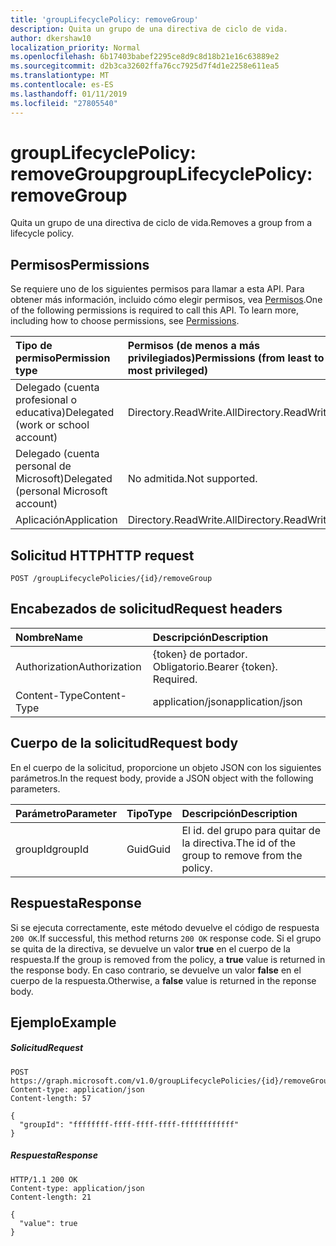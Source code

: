 ```yaml
---
title: 'groupLifecyclePolicy: removeGroup'
description: Quita un grupo de una directiva de ciclo de vida.
author: dkershaw10
localization_priority: Normal
ms.openlocfilehash: 6b17403babef2295ce8d9c8d18b21e16c63889e2
ms.sourcegitcommit: d2b3ca32602ffa76cc7925d7f4d1e2258e611ea5
ms.translationtype: MT
ms.contentlocale: es-ES
ms.lasthandoff: 01/11/2019
ms.locfileid: "27805540"
---
```

# <a name="grouplifecyclepolicy-removegroup"></a><span data-ttu-id="0afbb-103">groupLifecyclePolicy: removeGroup</span><span class="sxs-lookup"><span data-stu-id="0afbb-103">groupLifecyclePolicy: removeGroup</span></span>

<span data-ttu-id="0afbb-104">Quita un grupo de una directiva de ciclo de vida.</span><span class="sxs-lookup"><span data-stu-id="0afbb-104">Removes a group from a lifecycle policy.</span></span>

## <a name="permissions"></a><span data-ttu-id="0afbb-105">Permisos</span><span class="sxs-lookup"><span data-stu-id="0afbb-105">Permissions</span></span>

<span data-ttu-id="0afbb-p101">Se requiere uno de los siguientes permisos para llamar a esta API. Para obtener más información, incluido cómo elegir permisos, vea [Permisos](/graph/permissions-reference).</span><span class="sxs-lookup"><span data-stu-id="0afbb-p101">One of the following permissions is required to call this API. To learn more, including how to choose permissions, see [Permissions](/graph/permissions-reference).</span></span>

|<span data-ttu-id="0afbb-108">Tipo de permiso</span><span class="sxs-lookup"><span data-stu-id="0afbb-108">Permission type</span></span>      | <span data-ttu-id="0afbb-109">Permisos (de menos a más privilegiados)</span><span class="sxs-lookup"><span data-stu-id="0afbb-109">Permissions (from least to most privileged)</span></span>              |
|:--------------------|:---------------------------------------------------------|
|<span data-ttu-id="0afbb-110">Delegado (cuenta profesional o educativa)</span><span class="sxs-lookup"><span data-stu-id="0afbb-110">Delegated (work or school account)</span></span> | <span data-ttu-id="0afbb-111">Directory.ReadWrite.All</span><span class="sxs-lookup"><span data-stu-id="0afbb-111">Directory.ReadWrite.All</span></span>    |
|<span data-ttu-id="0afbb-112">Delegado (cuenta personal de Microsoft)</span><span class="sxs-lookup"><span data-stu-id="0afbb-112">Delegated (personal Microsoft account)</span></span> | <span data-ttu-id="0afbb-113">No admitida.</span><span class="sxs-lookup"><span data-stu-id="0afbb-113">Not supported.</span></span>    |
|<span data-ttu-id="0afbb-114">Aplicación</span><span class="sxs-lookup"><span data-stu-id="0afbb-114">Application</span></span> | <span data-ttu-id="0afbb-115">Directory.ReadWrite.All</span><span class="sxs-lookup"><span data-stu-id="0afbb-115">Directory.ReadWrite.All</span></span> |

## <a name="http-request"></a><span data-ttu-id="0afbb-116">Solicitud HTTP</span><span class="sxs-lookup"><span data-stu-id="0afbb-116">HTTP request</span></span>
<!-- { "blockType": "ignored" } -->
```http
POST /groupLifecyclePolicies/{id}/removeGroup
```

## <a name="request-headers"></a><span data-ttu-id="0afbb-117">Encabezados de solicitud</span><span class="sxs-lookup"><span data-stu-id="0afbb-117">Request headers</span></span>

| <span data-ttu-id="0afbb-118">Nombre</span><span class="sxs-lookup"><span data-stu-id="0afbb-118">Name</span></span> | <span data-ttu-id="0afbb-119">Descripción</span><span class="sxs-lookup"><span data-stu-id="0afbb-119">Description</span></span> |
|:---------------|:----------|
| <span data-ttu-id="0afbb-120">Authorization</span><span class="sxs-lookup"><span data-stu-id="0afbb-120">Authorization</span></span> | <span data-ttu-id="0afbb-p102">{token} de portador. Obligatorio.</span><span class="sxs-lookup"><span data-stu-id="0afbb-p102">Bearer {token}. Required.</span></span> |
| <span data-ttu-id="0afbb-123">Content-Type</span><span class="sxs-lookup"><span data-stu-id="0afbb-123">Content-Type</span></span>  | <span data-ttu-id="0afbb-124">application/json</span><span class="sxs-lookup"><span data-stu-id="0afbb-124">application/json</span></span> |

## <a name="request-body"></a><span data-ttu-id="0afbb-125">Cuerpo de la solicitud</span><span class="sxs-lookup"><span data-stu-id="0afbb-125">Request body</span></span>
<span data-ttu-id="0afbb-126">En el cuerpo de la solicitud, proporcione un objeto JSON con los siguientes parámetros.</span><span class="sxs-lookup"><span data-stu-id="0afbb-126">In the request body, provide a JSON object with the following parameters.</span></span>

| <span data-ttu-id="0afbb-127">Parámetro</span><span class="sxs-lookup"><span data-stu-id="0afbb-127">Parameter</span></span> | <span data-ttu-id="0afbb-128">Tipo</span><span class="sxs-lookup"><span data-stu-id="0afbb-128">Type</span></span> | <span data-ttu-id="0afbb-129">Descripción</span><span class="sxs-lookup"><span data-stu-id="0afbb-129">Description</span></span> |
|:---------------|:--------|:----------|
|<span data-ttu-id="0afbb-130">groupId</span><span class="sxs-lookup"><span data-stu-id="0afbb-130">groupId</span></span>|<span data-ttu-id="0afbb-131">Guid</span><span class="sxs-lookup"><span data-stu-id="0afbb-131">Guid</span></span>| <span data-ttu-id="0afbb-132">El id. del grupo para quitar de la directiva.</span><span class="sxs-lookup"><span data-stu-id="0afbb-132">The id of the group to remove from the policy.</span></span>|

## <a name="response"></a><span data-ttu-id="0afbb-133">Respuesta</span><span class="sxs-lookup"><span data-stu-id="0afbb-133">Response</span></span>

<span data-ttu-id="0afbb-134">Si se ejecuta correctamente, este método devuelve el código de respuesta `200 OK`.</span><span class="sxs-lookup"><span data-stu-id="0afbb-134">If successful, this method returns `200 OK` response code.</span></span> <span data-ttu-id="0afbb-135">Si el grupo se quita de la directiva, se devuelve un valor **true** en el cuerpo de la respuesta.</span><span class="sxs-lookup"><span data-stu-id="0afbb-135">If the group is removed from the policy, a **true** value is returned in the response body.</span></span> <span data-ttu-id="0afbb-136">En caso contrario, se devuelve un valor **false** en el cuerpo de la respuesta.</span><span class="sxs-lookup"><span data-stu-id="0afbb-136">Otherwise, a **false** value is returned in the reponse body.</span></span>

## <a name="example"></a><span data-ttu-id="0afbb-137">Ejemplo</span><span class="sxs-lookup"><span data-stu-id="0afbb-137">Example</span></span>

##### <a name="request"></a><span data-ttu-id="0afbb-138">Solicitud</span><span class="sxs-lookup"><span data-stu-id="0afbb-138">Request</span></span>

<!-- {
  "blockType": "ignored",
  "name": "grouplifecyclepolicy_removegroup"
} -->
```http
POST https://graph.microsoft.com/v1.0/groupLifecyclePolicies/{id}/removeGroup
Content-type: application/json
Content-length: 57

{
  "groupId": "ffffffff-ffff-ffff-ffff-ffffffffffff"
}
```

##### <a name="response"></a><span data-ttu-id="0afbb-139">Respuesta</span><span class="sxs-lookup"><span data-stu-id="0afbb-139">Response</span></span>
<!-- { "blockType": "ignored" } -->

```http
HTTP/1.1 200 OK
Content-type: application/json
Content-length: 21

{
  "value": true
}
```

<!-- uuid: 8fcb5dbc-d5aa-4681-8e31-b001d5168d79
2015-10-25 14:57:30 UTC -->
<!-- {
  "type": "#page.annotation",
  "description": "groupLifecyclePolicy: removegroup",
  "keywords": "",
  "section": "documentation",
  "tocPath": ""
}-->
